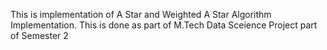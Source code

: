 This is implementation of A Star and Weighted A Star Algorithm Implementation.
This is done as part of M.Tech Data Sceience Project part of Semester 2
